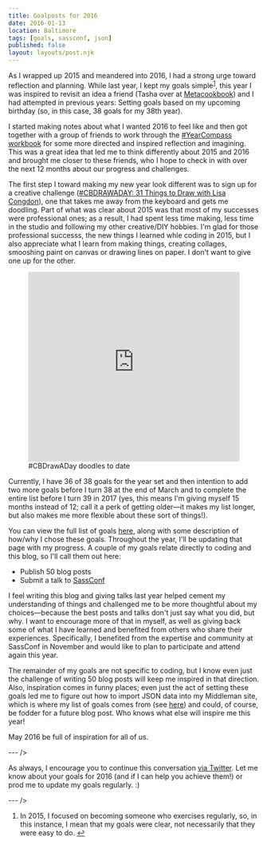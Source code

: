 ```yaml
---
title: Goalposts for 2016
date: 2016-01-13
location: Baltimore
tags: [goals, sassconf, json]
published: false
layout: layouts/post.njk
---
```


As I wrapped up 2015 and meandered into 2016, I had a strong urge toward reflection and planning. While last year, I kept my goals simple<sup id="a1">[1](#f1)</sup>, this year I was inspired to revisit an idea a friend (Tasha over at [Metacookbook](http://metacookbook.com)) and I had attempted in previous years: Setting goals based on my upcoming birthday (so, in this case, 38 goals for my 38th year).

I started making notes about what I wanted 2016 to feel like and then got together with a group of friends to work through the [#YearCompass workbook](http://www.yearcompass.com/) for some more directed and inspired reflection and imagining. This was a great idea that led me to think differently about 2015 and 2016 and brought me closer to these friends, who I hope to check in with over the next 12 months about our progress and challenges.

The first step I toward making my new year look different was to sign up for a creative challenge ([#CBDRAWADAY: 31 Things to Draw with Lisa Congdon](https://www.instagram.com/explore/tags/cbdrawaday/)), one that takes me away from the keyboard and gets me doodling. Part of what was clear about 2015 was that most of my successes were professional ones; as a result, I had spent less time making, less time in the studio and following my other creative/DIY hobbies. I'm glad for those professional successs, the new things I learned whle coding in 2015, but I also appreciate what I learn from making things, creating collages, smooshing paint on canvas or drawing lines on paper. I don't want to give one up for the other.

<figure class="embedWrapper">
	<iframe src="http://instaembedder.com/gallery-v2.php?username=messypixels&hashtag=cbdrawaday&width=165&cols=4&rows=4&margin=0&color=gray&likes=1&link=1&image_border=8&frame_color=white&" frameborder="0" width="100%" height="380" ></iframe>
	<figcaption>#CBDrawADay doodles to date</figcaption>
</figure>


Currently, I have 36 of 38 goals for the year set and then intention to add two more goals before I turn 38 at the end of March and to complete the entire list before I turn 39 in 2017 (yes, this means I'm giving myself 15 months instead of 12; call it a perk of getting older&mdash;it makes my list longer, but also makes me more flexible about these sort of things!).

You can view the full list of goals [here](http://angeliqueweger.com/2016-goals), along with some description of how/why I chose these goals. Throughout the year, I'll be updating that page with my progress. A couple of my goals relate directly to coding and this blog, so I'll call them out here:

* Publish 50 blog posts
* Submit a talk to [SassConf](sassconf.com)

I feel writing this blog and giving talks last year helped cement my understanding of things and challenged me to be more thoughtful about my choices&mdash;because the best posts and talks don't just say what you did, but why. I want to encourage more of that in myself, as well as giving back some of what I have learned and benefited from others who share their experiences. Specifically, I benefited from the expertise and community at SassConf in November and would like to plan to participate and attend again this year.

The remainder of my goals are not specific to coding, but I know even just the challenge of writing 50 blog posts will keep me inspired in that direction. Also, inspiration comes in funny places; even just the act of setting these goals led me to figure out how to import JSON data into my Middleman site, which is where my list of goals comes from (see [here](https://github.com/angeliquejw/devj/blob/master/data/goals.json)) and could, of course, be fodder for a future blog post. Who knows what else will inspire me this year!

May 2016 be full of inspiration for all of us.

--- />

As always, I encourage you to continue this conversation [via Twitter](https://twitter.com/intent/tweet?screen_name=messypixels). Let me know about your goals for 2016 (and if I can help you achieve them!) or prod me to update my goals regularly. :)

--- />

<ol class="footnotes">
	<li id="f1">In 2015, I focused on becoming someone who exercises regularly, so, in this instance, I mean that my goals were clear, not necessarily that they were easy to do. <a href="#a1">↩</a></li>
</ul>
